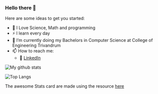 ### Hello there 👋

Here are some ideas to get you started:

- 🔭 I Love Science, Math and programming
- :zap: I learn every day
- 🌱 I’m currently doing my Bachelors in Computer Science at College of Engineering Trivandrum
- 📫 How to reach me:
    - :office: [LinkedIn](https://www.linkedin.com/in/harishankar-s-kumar-780ba31b5)
    
![My github stats](https://github-readme-stats.vercel.app/api?username=HariSK20&count_private=false&show_icons=true&theme=tokyonight&hide_rank=true)

![Top Langs](https://github-readme-stats.vercel.app/api/top-langs/?username=HariSK20&layout=compact)



The awesome Stats card are made using the resource [here](https://github.com/anuraghazra/github-readme-stats)
